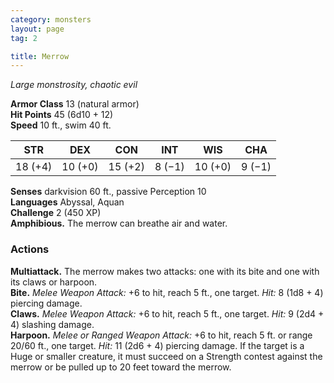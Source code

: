 ```yaml
---
category: monsters
layout: page
tag: 2

title: Merrow 
---
```

_Large monstrosity, chaotic evil_

**Armor Class** 13 (natural armor)    
**Hit Points** 45 (6d10 + 12)    
**Speed** 10 ft., swim 40 ft. 

| STR     | DEX     | CON     | INT     | WIS     | CHA     |
|---------|---------|---------|---------|---------|---------|
| 18 (+4) | 10 (+0) | 15 (+2) | 8 (−1)  | 10 (+0) | 9 (−1)  |

**Senses** darkvision 60 ft., passive Perception 10    
**Languages** Abyssal, Aquan    
**Challenge** 2 (450 XP)    
**Amphibious.** The merrow can breathe air and water. 

### Actions 
**Multiattack.** The merrow makes two attacks: one with its bite and one with its claws or harpoon.    
**Bite.** _Melee Weapon Attack:_ +6 to hit, reach 5 ft., one target. _Hit:_ 8 (1d8 + 4) piercing damage.    
**Claws.** _Melee Weapon Attack:_ +6 to hit, reach 5 ft., one target. _Hit:_ 9 (2d4 + 4) slashing damage.    
**Harpoon.** _Melee or _Ranged Weapon Attack:__ +6 to hit, reach 5 ft. or range 20/60 ft., one target. _Hit:_ 11 (2d6 + 4) piercing damage. If the target is a Huge or smaller creature, it must succeed on a Strength contest against the merrow or be pulled up to 20 feet toward the merrow.